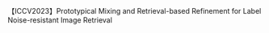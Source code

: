 【ICCV2023】Prototypical Mixing and Retrieval-based Refinement for Label Noise-resistant Image Retrieval
